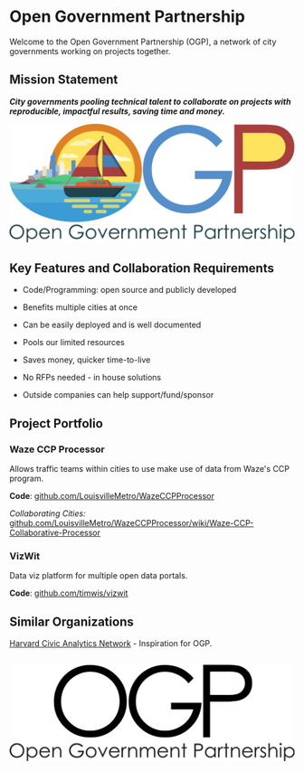 # Open Government Partnership

Welcome to the Open Government Partnership \(OGP\), a network of city governments working on projects together.

## Mission Statement

_**City governments pooling technical talent to collaborate on projects with reproducible, impactful results, saving time and money.**_

![](/assets/OGP-Text-Logo-Boat.png)

## Key Features and Collaboration Requirements

* Code/Programming: open source and publicly developed

* Benefits multiple cities at once

* Can be easily deployed and is well documented

* Pools our limited resources

* Saves money, quicker time-to-live

* No RFPs needed - in house solutions

* Outside companies can help support/fund/sponsor

## 

## Project Portfolio

### Waze CCP Processor

Allows traffic teams within cities to use make use of data from Waze's CCP program.

**Code**: [github.com/LouisvilleMetro/WazeCCPProcessor](https://github.com/LouisvilleMetro/WazeCCPProcessor)

_Collaborating Cities:_ [github.com/LouisvilleMetro/WazeCCPProcessor/wiki/Waze-CCP-Collaborative-Processor](https://github.com/LouisvilleMetro/WazeCCPProcessor/wiki/Waze-CCP-Collaborative-Processor)

### VizWit

Data viz platform for multiple open data portals.

**Code**: [github.com/timwis/vizwit](https://github.com/timwis/vizwit)



## Similar Organizations 

[Harvard Civic Analytics Network](http://datasmart.ash.harvard.edu/news/article/civic-analytics-network-members-881) - Inspiration for OGP.  



## ![](/assets/OGP-Text.png)









